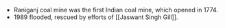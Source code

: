 - Raniganj coal mine was the first Indian coal mine, which opened in 1774.
- 1989 flooded, rescued by efforts of [[Jaswant Singh Gill]].